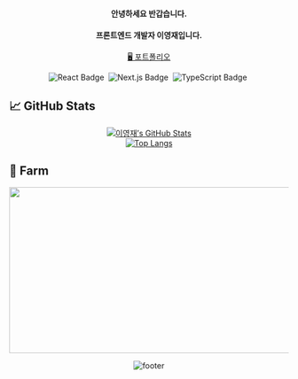 <div align="center">
  <!-- INTRO -->

  #### 안녕하세요 반갑습니다.
  #### 프론트엔드 개발자 **이영재**입니다.

  [🖥️ 포트폴리오](https://youngjae-portfolio.vercel.app/)  
</div>

<p align="center">
  <!-- React -->
  <img src="https://img.shields.io/badge/React-61DAFB?logo=react&logoColor=ffffff" alt="React Badge" />&nbsp;
  <!-- Next.js -->
  <img src="https://img.shields.io/badge/Next.js-000000?logo=next.js&logoColor=ffffff" alt="Next.js Badge" />&nbsp;
  <!-- TypeScript -->
  <img src="https://img.shields.io/badge/TypeScript-3178C6?logo=typescript&logoColor=ffffff" alt="TypeScript Badge" />&nbsp;
</p>


## 📈 GitHub Stats

<div align="center">
  
[![이영재’s GitHub Stats](https://github-readme-stats.vercel.app/api?username=Lee-Young-Jae&theme=radical&show_icons=true)](https://github.com/Lee-Young-Jae)  
[![Top Langs](https://github-readme-stats.vercel.app/api/top-langs/?username=Lee-Young-Jae&layout=compact&theme=radical)](https://github.com/Lee-Young-Jae)

</div>



## 🐥 Farm 
<div align="center">
  
<a href="https://www.gitanimals.org/en_US?utm_medium=image&utm_source=Lee-Young-Jae&utm_content=farm">
<img
  src="https://render.gitanimals.org/farms/Lee-Young-Jae"
  width="600"
  height="300"
/>
</a>


![footer](https://capsule-render.vercel.app/api?type=waving&color=auto&height=90&section=footer&fontColor=FFFFFF&fontSize=30)

</div>

